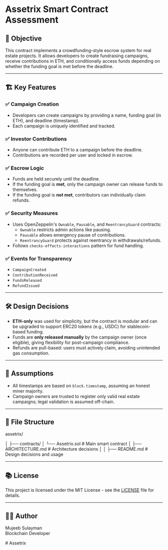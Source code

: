 # Assetrix Smart Contract Assessment

## 🎯 Objective

This contract implements a crowdfunding-style escrow system for real estate projects. It allows developers to create fundraising campaigns, receive contributions in ETH, and conditionally access funds depending on whether the funding goal is met before the deadline.

---

## 🏗️ Key Features

### ✅ Campaign Creation
- Developers can create campaigns by providing a name, funding goal (in ETH), and deadline (timestamp).
- Each campaign is uniquely identified and tracked.

### ✅ Investor Contributions
- Anyone can contribute ETH to a campaign before the deadline.
- Contributions are recorded per user and locked in escrow.

### ✅ Escrow Logic
- Funds are held securely until the deadline.
- If the funding goal is **met**, only the campaign owner can release funds to themselves.
- If the funding goal is **not met**, contributors can individually claim refunds.

### ✅ Security Measures
- Uses OpenZeppelin's `Ownable`, `Pausable`, and `ReentrancyGuard` contracts:
  - `Ownable` restricts admin actions like pausing.
  - `Pausable` allows emergency pause of contributions.
  - `ReentrancyGuard` protects against reentrancy in withdrawals/refunds.
- Follows `checks-effects-interactions` pattern for fund handling.

### ✅ Events for Transparency
- `CampaignCreated`
- `ContributionReceived`
- `FundsReleased`
- `RefundIssued`

---

## 🛠️ Design Decisions

- **ETH-only** was used for simplicity, but the contract is modular and can be upgraded to support ERC20 tokens (e.g., USDC) for stablecoin-based funding.
- Funds are **only released manually** by the campaign owner (once eligible), giving flexibility for post-campaign compliance.
- Refunds are pull-based: users must actively claim, avoiding unintended gas consumption.

---

## 🚨 Assumptions

- All timestamps are based on `block.timestamp`, assuming an honest miner majority.
- Campaign owners are trusted to register only valid real estate campaigns; legal validation is assumed off-chain.

---

## 📂 File Structure
  assetrix/
  
│
├── contracts/
│   └── Assetrix.sol                  # Main smart contract
│
├── ARCHITECTURE.md                   # Architecture decisions
│
│
├── README.md                         # Design decisions and usage
                      
              

---

## 📚 License

This project is licensed under the MIT License - see the [LICENSE](LICENSE) file for details.

---

## 👨‍💻 Author

Mujeeb Sulayman  
Blockchain Developer 


#   A s s e t r i x  
 